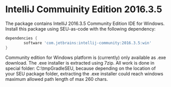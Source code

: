 IntelliJ Commuinity Edition 2016.3.5
=====

The package contains IntelliJ 2016.3.5 Community Edition IDE for Windows. Install this package using
SEU-as-code with the following dependency:
```groovy
dependencies {
		software 'com.jetbrains:intellij-community:2016.3.5:win'
}
```

Community edition for Windows platform is (currently) only available as .exe download.
The .exe installer is extracted using 7zip.
All work is done in special folder: C:\\tmpGradleSEU, because depending on the location of your SEU package folder, extracting the .exe installer could reach windows maximum allowed path length of max 260 chars.
  
